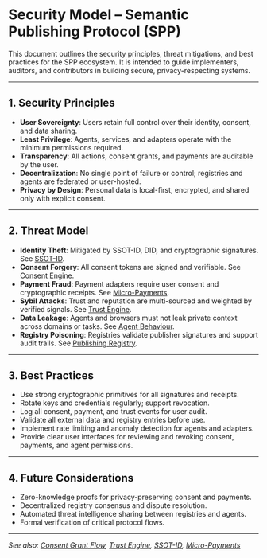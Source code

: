 # Security Model – Semantic Publishing Protocol (SPP)

This document outlines the security principles, threat mitigations, and best practices for the SPP ecosystem. It is intended to guide implementers, auditors, and contributors in building secure, privacy-respecting systems.

---

## 1. Security Principles

- **User Sovereignty**: Users retain full control over their identity, consent, and data sharing.
- **Least Privilege**: Agents, services, and adapters operate with the minimum permissions required.
- **Transparency**: All actions, consent grants, and payments are auditable by the user.
- **Decentralization**: No single point of failure or control; registries and agents are federated or user-hosted.
- **Privacy by Design**: Personal data is local-first, encrypted, and shared only with explicit consent.

---

## 2. Threat Model

- **Identity Theft**: Mitigated by SSOT-ID, DID, and cryptographic signatures. See [SSOT-ID](../identity/ssot-id.md).
- **Consent Forgery**: All consent tokens are signed and verifiable. See [Consent Engine](../identity/consent-engine.md).
- **Payment Fraud**: Payment adapters require user consent and cryptographic receipts. See [Micro-Payments](../payments/micro-payments.md).
- **Sybil Attacks**: Trust and reputation are multi-sourced and weighted by verified signals. See [Trust Engine](../consent-engine/trust-engine.md).
- **Data Leakage**: Agents and browsers must not leak private context across domains or tasks. See [Agent Behaviour](./agent-behaviour.md).
- **Registry Poisoning**: Registries validate publisher signatures and support audit trails. See [Publishing Registry](./publishing-registry.md).

---

## 3. Best Practices

- Use strong cryptographic primitives for all signatures and receipts.
- Rotate keys and credentials regularly; support revocation.
- Log all consent, payment, and trust events for user audit.
- Validate all external data and registry entries before use.
- Implement rate limiting and anomaly detection for agents and adapters.
- Provide clear user interfaces for reviewing and revoking consent, payments, and agent permissions.

---

## 4. Future Considerations

- Zero-knowledge proofs for privacy-preserving consent and payments.
- Decentralized registry consensus and dispute resolution.
- Automated threat intelligence sharing between registries and agents.
- Formal verification of critical protocol flows.

---

_See also: [Consent Grant Flow](../../flows/consent-grant-flow.md), [Trust Engine](../consent-engine/trust-engine.md), [SSOT-ID](../identity/ssot-id.md), [Micro-Payments](../payments/micro-payments.md)_
